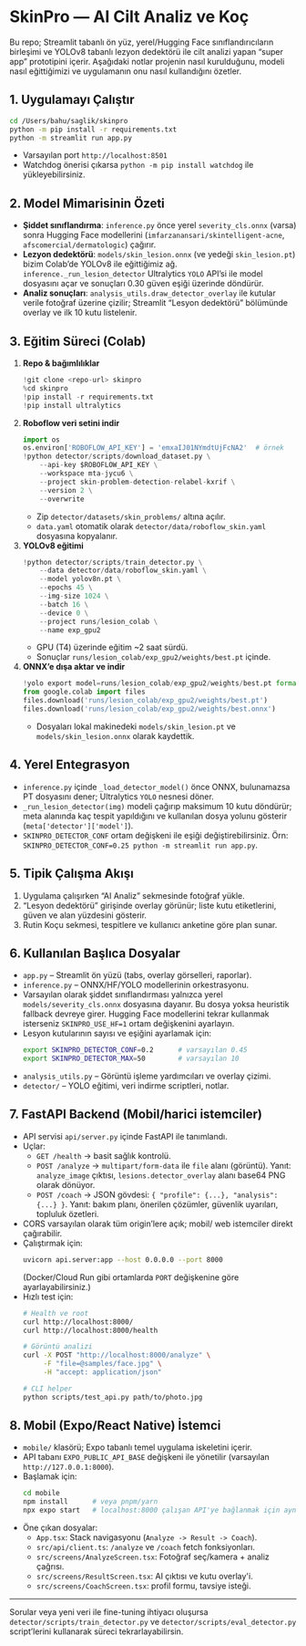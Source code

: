 # SkinPro — AI Cilt Analiz ve Koç

Bu repo; Streamlit tabanlı ön yüz, yerel/Hugging Face sınıflandırıcıların birleşimi ve YOLOv8 tabanlı lezyon dedektörü ile cilt analizi yapan “super app” prototipini içerir. Aşağıdaki notlar projenin nasıl kurulduğunu, modeli nasıl eğittiğimizi ve uygulamanın onu nasıl kullandığını özetler.

## 1. Uygulamayı Çalıştır
```bash
cd /Users/bahu/saglik/skinpro
python -m pip install -r requirements.txt
python -m streamlit run app.py
```
- Varsayılan port `http://localhost:8501`
- Watchdog önerisi çıkarsa `python -m pip install watchdog` ile yükleyebilirsiniz.

## 2. Model Mimarisinin Özeti
- **Şiddet sınıflandırma**: `inference.py` önce yerel `severity_cls.onnx` (varsa) sonra Hugging Face modellerini (`imfarzanansari/skintelligent-acne`, `afscomercial/dermatologic`) çağırır.
- **Lezyon dedektörü**: `models/skin_lesion.onnx` (ve yedeği `skin_lesion.pt`) bizim Colab’de YOLOv8 ile eğittiğimiz ağ. `inference._run_lesion_detector` Ultralytics `YOLO` API’si ile model dosyasını açar ve sonuçları 0.30 güven eşiği üzerinde döndürür.
- **Analiz sonuçları**: `analysis_utils.draw_detector_overlay` ile kutular verile fotoğraf üzerine çizilir; Streamlit “Lesyon dedektörü” bölümünde overlay ve ilk 10 kutu listelenir.

## 3. Eğitim Süreci (Colab)
1. **Repo & bağımlılıklar**
   ```python
   !git clone <repo-url> skinpro
   %cd skinpro
   !pip install -r requirements.txt
   !pip install ultralytics
   ```
2. **Roboflow veri setini indir**
   ```python
   import os
   os.environ['ROBOFLOW_API_KEY'] = 'emxaIJ01NYmdtUjFcNA2'  # örnek
   !python detector/scripts/download_dataset.py \
       --api-key $ROBOFLOW_API_KEY \
       --workspace mta-jycu6 \
       --project skin-problem-detection-relabel-kxrif \
       --version 2 \
       --overwrite
   ```
   - Zip `detector/datasets/skin_problems/` altına açılır.
   - `data.yaml` otomatik olarak `detector/data/roboflow_skin.yaml` dosyasına kopyalanır.
3. **YOLOv8 eğitimi**
   ```python
   !python detector/scripts/train_detector.py \
       --data detector/data/roboflow_skin.yaml \
       --model yolov8n.pt \
       --epochs 45 \
       --img-size 1024 \
       --batch 16 \
       --device 0 \
       --project runs/lesion_colab \
       --name exp_gpu2
   ```
   - GPU (T4) üzerinde eğitim ~2 saat sürdü.
   - Sonuçlar `runs/lesion_colab/exp_gpu2/weights/best.pt` içinde.
4. **ONNX’e dışa aktar ve indir**
   ```python
   !yolo export model=runs/lesion_colab/exp_gpu2/weights/best.pt format=onnx imgsz=1024
   from google.colab import files
   files.download('runs/lesion_colab/exp_gpu2/weights/best.pt')
   files.download('runs/lesion_colab/exp_gpu2/weights/best.onnx')
   ```
   - Dosyaları lokal makinedeki `models/skin_lesion.pt` ve `models/skin_lesion.onnx` olarak kaydettik.

## 4. Yerel Entegrasyon
- `inference.py` içinde `_load_detector_model()` önce ONNX, bulunamazsa PT dosyasını dener; Ultralytics `YOLO` nesnesi döner.
- `_run_lesion_detector(img)` modeli çağırıp maksimum 10 kutu döndürür; meta alanında kaç tespit yapıldığını ve kullanılan dosya yolunu gösterir (`meta['detector']['model']`).
- `SKINPRO_DETECTOR_CONF` ortam değişkeni ile eşiği değiştirebilirsiniz. Örn: `SKINPRO_DETECTOR_CONF=0.25 python -m streamlit run app.py`.

## 5. Tipik Çalışma Akışı
1. Uygulama çalışırken “AI Analiz” sekmesinde fotoğraf yükle.
2. “Lesyon dedektörü” girişinde overlay görünür; liste kutu etiketlerini, güven ve alan yüzdesini gösterir.
3. Rutin Koçu sekmesi, tespitlere ve kullanıcı anketine göre plan sunar.

## 6. Kullanılan Başlıca Dosyalar
- `app.py` – Streamlit ön yüzü (tabs, overlay görselleri, raporlar).
- `inference.py` – ONNX/HF/YOLO modellerinin orkestrasyonu.
- Varsayılan olarak şiddet sınıflandırması yalnızca yerel `models/severity_cls.onnx` dosyasına dayanır. Bu dosya yoksa heuristik fallback devreye girer. Hugging Face modellerini tekrar kullanmak isterseniz `SKINPRO_USE_HF=1` ortam değişkenini ayarlayın.
- Lesyon kutularının sayısı ve eşiğini ayarlamak için:
  ```bash
  export SKINPRO_DETECTOR_CONF=0.2      # varsayılan 0.45
  export SKINPRO_DETECTOR_MAX=50        # varsayılan 10
  ```
- `analysis_utils.py` – Görüntü işleme yardımcıları ve overlay çizimi.
- `detector/` – YOLO eğitimi, veri indirme scriptleri, notlar.

## 7. FastAPI Backend (Mobil/harici istemciler)
- API servisi `api/server.py` içinde FastAPI ile tanımlandı.
- Uçlar:
  - `GET /health` → basit sağlık kontrolü.
  - `POST /analyze` → `multipart/form-data` ile `file` alanı (görüntü). Yanıt: `analyze_image` çıktısı, `lesions.detector_overlay` alanı base64 PNG olarak dönüyor.
  - `POST /coach` → JSON gövdesi: `{ "profile": {...}, "analysis": {...} }`. Yanıt: bakım planı, önerilen çözümler, güvenlik uyarıları, topluluk özetleri.
- CORS varsayılan olarak tüm origin’lere açık; mobil/ web istemciler direkt çağırabilir.
- Çalıştırmak için:
  ```bash
  uvicorn api.server:app --host 0.0.0.0 --port 8000
  ```
  (Docker/Cloud Run gibi ortamlarda `PORT` değişkenine göre ayarlayabilirsiniz.)
- Hızlı test için:
  ```bash
  # Health ve root
  curl http://localhost:8000/
  curl http://localhost:8000/health

  # Görüntü analizi
  curl -X POST "http://localhost:8000/analyze" \
       -F "file=@samples/face.jpg" \
       -H "accept: application/json"

  # CLI helper
  python scripts/test_api.py path/to/photo.jpg
  ```

## 8. Mobil (Expo/React Native) İstemci
- `mobile/` klasörü; Expo tabanlı temel uygulama iskeletini içerir.
- API tabanı `EXPO_PUBLIC_API_BASE` değişkeni ile yönetilir (varsayılan `http://127.0.0.1:8000`).
- Başlamak için:
  ```bash
  cd mobile
  npm install      # veya pnpm/yarn
  npx expo start   # localhost:8000 çalışan API'ye bağlanmak için aynı ağda olmalı
  ```
- Öne çıkan dosyalar:
  - `App.tsx`: Stack navigasyonu (`Analyze -> Result -> Coach`).
  - `src/api/client.ts`: `/analyze` ve `/coach` fetch fonksiyonları.
  - `src/screens/AnalyzeScreen.tsx`: Fotoğraf seç/kamera + analiz çağrısı.
  - `src/screens/ResultScreen.tsx`: AI çıktısı ve kutu overlay'i.
  - `src/screens/CoachScreen.tsx`: profil formu, tavsiye isteği.


---
Sorular veya yeni veri ile fine-tuning ihtiyacı oluşursa `detector/scripts/train_detector.py` ve `detector/scripts/eval_detector.py` script’lerini kullanarak süreci tekrarlayabilirsin.
